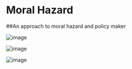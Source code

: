 # Moral Hazard
##An approach to moral hazard and policy maker
 
![image](https://user-images.githubusercontent.com/63247251/120367701-918b6e00-c2e7-11eb-9a07-2a38d9ffc14f.png)

![image](https://user-images.githubusercontent.com/63247251/120367829-b8e23b00-c2e7-11eb-9269-6853565e9251.png)

![image](https://user-images.githubusercontent.com/63247251/120367853-bf70b280-c2e7-11eb-9a4e-1642921688d2.png)
